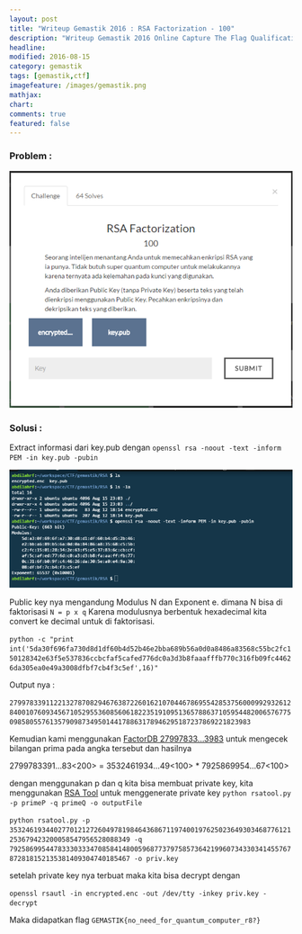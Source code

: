 ```yaml
---
layout: post
title: "Writeup Gemastik 2016 : RSA Factorization - 100"
description: "Writeup Gemastik 2016 Online Capture The Flag Qualification"
headline: 
modified: 2016-08-15
category: gemastik
tags: [gemastik,ctf]
imagefeature: /images/gemastik.png
mathjax: 
chart: 
comments: true
featured: false
---
```


### Problem :

![RSA Factorization](/images/rsa-factorization.png)


### Solusi :

Extract informasi dari key.pub dengan `openssl rsa -noout -text -inform PEM -in key.pub -pubin`

![RSA Factorization Info](/images/rsa-factorization2.png)

Public key nya mengandung Modulus N dan Exponent e. dimana N bisa di faktorisasi  `N = p x q`
Karena modulusnya berbentuk hexadecimal kita convert ke decimal untuk di faktorisasi.

`python -c "print int('5da30f696fa730d8d1df60b4d52b46e2bba689b56a0d0a8486a83568c55bc2fc150128342e63f5e537836ccbcfaf5cafed776dc0a3d3b8faaafffb770c316fb09fc44626da305ea0e49a3008dfbf7cb4f3c5ef',16)"`

Output nya :

`27997833911221327870829467638722601621070446786955428537560009929326128400107609345671052955360856061822351910951365788637105954482006576775098580557613579098734950144178863178946295187237869221823983`


Kemudian kami menggunakan 
[FactorDB 27997833...3983](http://www.factordb.com/index.php?query=27997833911221327870829467638722601621070446786955428537560009929326128400107609345671052955360856061822351910951365788637105954482006576775098580557613579098734950144178863178946295187237869221823983)
untuk mengecek bilangan prima pada angka tersebut dan hasilnya

2799783391...83<200> = 3532461934...49<100> * 7925869954...67<100>

dengan menggunakan p dan q kita bisa membuat private key, kita menggunakan [RSA Tool](https://github.com/ius/rsatool) 
untuk menggenerate private key `python rsatool.py -p primeP -q primeQ -o outputFile`

`python rsatool.py -p 3532461934402770121272604978198464368671197400197625023649303468776121253679423200058547956528088349 -q 7925869954478333033347085841480059687737975857364219960734330341455767872818152135381409304740185467 -o priv.key`

setelah private key nya terbuat maka kita bisa decrypt dengan 

`openssl rsautl -in encrypted.enc -out /dev/tty -inkey priv.key -decrypt`

Maka didapatkan flag
`GEMASTIK{no_need_for_quantum_computer_r8?}`

